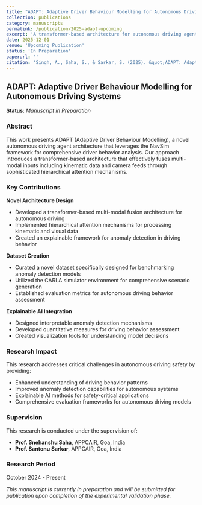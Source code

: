 ```yaml
---
title: "ADAPT: Adaptive Driver Behaviour Modelling for Autonomous Driving Systems"
collection: publications
category: manuscripts
permalink: /publication/2025-adapt-upcoming
excerpt: 'A transformer-based architecture for autonomous driving agent behavior modeling using multi-modal fusion and hierarchical attention mechanisms for explainable anomaly detection.'
date: 2025-12-01
venue: 'Upcoming Publication'
status: 'In Preparation'
paperurl: ''
citation: 'Singh, A., Saha, S., & Sarkar, S. (2025). &quot;ADAPT: Adaptive Driver Behaviour Modelling for Autonomous Driving Systems.&quot; <i>In Preparation</i>.'
---
```


## ADAPT: Adaptive Driver Behaviour Modelling for Autonomous Driving Systems

**Status**: *Manuscript in Preparation*

### Abstract

This work presents ADAPT (Adaptive Driver Behaviour Modelling), a novel autonomous driving agent architecture that leverages the NavSim framework for comprehensive driver behavior analysis. Our approach introduces a transformer-based architecture that effectively fuses multi-modal inputs including kinematic data and camera feeds through sophisticated hierarchical attention mechanisms.

### Key Contributions

**Novel Architecture Design**
- Developed a transformer-based multi-modal fusion architecture for autonomous driving
- Implemented hierarchical attention mechanisms for processing kinematic and visual data
- Created an explainable framework for anomaly detection in driving behavior

**Dataset Creation**
- Curated a novel dataset specifically designed for benchmarking anomaly detection models
- Utilized the CARLA simulator environment for comprehensive scenario generation
- Established evaluation metrics for autonomous driving behavior assessment

**Explainable AI Integration**
- Designed interpretable anomaly detection mechanisms
- Developed quantitative measures for driving behavior assessment
- Created visualization tools for understanding model decisions

### Research Impact

This research addresses critical challenges in autonomous driving safety by providing:
- Enhanced understanding of driving behavior patterns
- Improved anomaly detection capabilities for autonomous systems
- Explainable AI methods for safety-critical applications
- Comprehensive evaluation frameworks for autonomous driving models

### Supervision

This research is conducted under the supervision of:
- **Prof. Snehanshu Saha**, APPCAIR, Goa, India
- **Prof. Santonu Sarkar**, APPCAIR, Goa, India

### Research Period
October 2024 - Present

*This manuscript is currently in preparation and will be submitted for publication upon completion of the experimental validation phase.*
